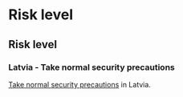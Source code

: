 # Risk level

## Risk level

### Latvia - Take normal security precautions

[Take normal security precautions](#levels "Risk Levels") in Latvia.